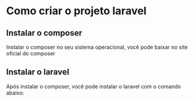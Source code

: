 # Como criar o projeto laravel
## Instalar o composer
Instalar o composer no seu sistema operacional, você pode baixar no site oficial do composer
## Instalar o laravel
Após instalar o composer, você pode instalar o laravel com o comando abaixo:
